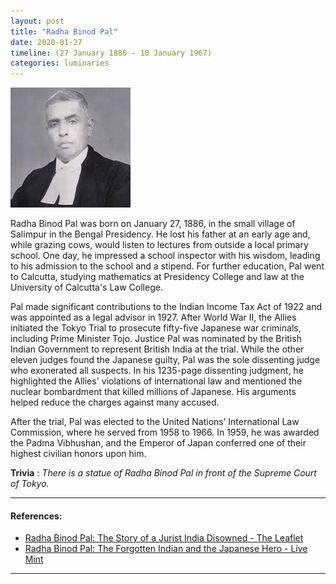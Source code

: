 ```yaml
---
layout: post
title: "Radha Binod Pal"
date: 2020-01-27
timeline: (27 January 1886 - 10 January 1967)
categories: luminaries
---
```


<img src="/images/Radhabinod-Pal.jpeg" alt="Radhabinod Pal Image" class="circular-img" />

Radha Binod Pal was born on January 27, 1886, in the small village of Salimpur in the Bengal Presidency. He lost his father at an early age and, while grazing cows, would listen to lectures from outside a local primary school. One day, he impressed a school inspector with his wisdom, leading to his admission to the school and a stipend. For further education, Pal went to Calcutta, studying mathematics at Presidency College and law at the University of Calcutta's Law College.

Pal made significant contributions to the Indian Income Tax Act of 1922 and was appointed as a legal advisor in 1927. After World War II, the Allies initiated the Tokyo Trial to prosecute fifty-five Japanese war criminals, including Prime Minister Tojo. Justice Pal was nominated by the British Indian Government to represent British India at the trial. While the other eleven judges found the Japanese guilty, Pal was the sole dissenting judge who exonerated all suspects. In his 1235-page dissenting judgment, he highlighted the Allies' violations of international law and mentioned the nuclear bombardment that killed millions of Japanese. His arguments helped reduce the charges against many accused.

After the trial, Pal was elected to the United Nations’ International Law Commission, where he served from 1958 to 1966. In 1959, he was awarded the Padma Vibhushan, and the Emperor of Japan conferred one of their highest civilian honors upon him.

__Trivia__ : *There is a statue of Radha Binod Pal in front of the Supreme Court of Tokyo.*

---

#### References:
- [Radha Binod Pal: The Story of a Jurist India Disowned - The Leaflet](https://www.theleaflet.in/we-are-no-way-responsible-for-this-the-story-of-radhabinod-pal-the-jurist-india-disowned/#)
- [Radha Binod Pal: The Forgotten Indian and the Japanese Hero - Live Mint](https://www.livemint.com/Leisure/r04V6S8iXWuQTweyxxoMMP/Radhabinod-Pal-The-forgotten-Indian-and-the-Japanese-hero.html)

---